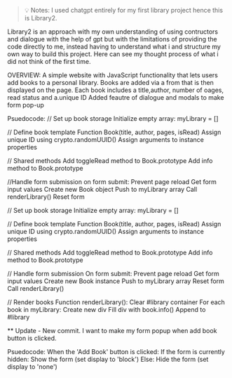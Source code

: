 > 💡 Notes: 
I used chatgpt entirely for my first library project hence this is Library2.

Library2 is an approach with my own understanding of using contructors and dialogue with the help of gpt but with the limitations of providing the code directly to me, instead having to understand what i and structure my own way to build this project.
Here can see my thought  process of what i did not think of the first time.



OVERVIEW:
A simple website with JavaScript functionality that lets users add books to a personal library.
Books are added via a from that is then displayed on the page.
Each book includes a title,author, number of oages, read status and a.unique ID
Added feautre of dialogue and modals to make form pop-up 

Psuedocode:
// Set up book storage
Initialize empty array: 
myLibrary = []

// Define book template
Function Book(title, author, pages, isRead)
    Assign unique ID using crypto.randomUUID()
    Assign arguments to instance properties

// Shared methods
Add toggleRead method to Book.prototype
Add info method to Book.prototype

//Handle form submission on form submit:
    Prevent page reload
    Get form input values
    Create new Book object
    Push to myLibrary array
    Call renderLibrary()
    Reset form

// Set up book storage
Initialize empty array: myLibrary = []

// Define book template
Function Book(title, author, pages, isRead)
    Assign unique ID using crypto.randomUUID()
    Assign arguments to instance properties

// Shared methods
Add toggleRead method to Book.prototype
Add info method to Book.prototype

// Handle form submission
On form submit:
    Prevent page reload
    Get form input values
    Create new Book instance
    Push to myLibrary array
    Reset form
    Call renderLibrary()

// Render books
Function renderLibrary():
    Clear #library container
    For each book in myLibrary:
        Create new div
        Fill div with book.info()
        Append to #library



** Update - New commit. I want to make my form popup when add book button is clicked.

Psuedocode:
When the 'Add Book' button is clicked:
    If the form is currently hidden:
        Show the form (set display to 'block')
    Else:
        Hide the form (set display to 'none')







    

